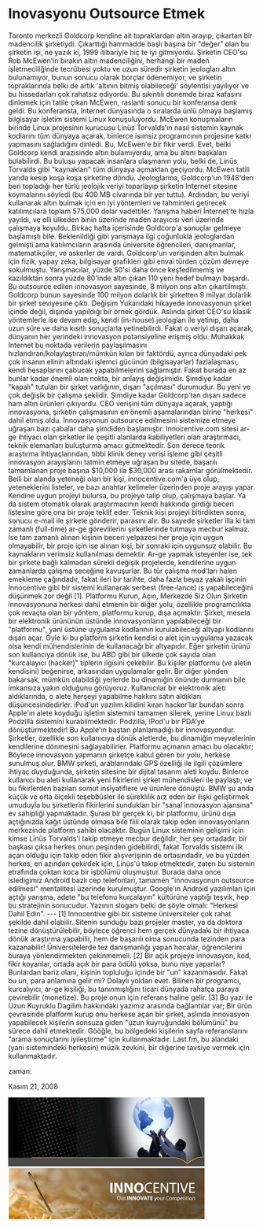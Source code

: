 # Inovasyonu Outsource Etmek
Toronto merkezli Goldcorp kendine ait topraklardan altın arayıp, çıkartan bir madencilik şirketiydi. Çıkarttığı hammadde başlı başına bir "değer" olan bu şirketin işi, ne yazık ki, 1999 itibariyle hiç te iyi gitmiyordu. Şirketin CEO'su Rob McEwen'in bırakın altın madenciliğini, herhangi bir maden işletmeciliğinde tecrübesi yoktu ve uzun süredir şirketin jeologları altın bulunamıyor, bunun sonucu olarak borçlar ödenemiyor, ve şirketin topraklarında belki de artık 'altının bitmiş olabileceği' söylentisi yayılıyor ve bu hissedarları çok rahatsız ediyordu.   Bu sıkıntılı donemde biraz kafasını dinlemek için tatile çıkan McEwen, raslantı sonucu bir konferansa denk geldi. Bu konferansta, Internet dünyasında o sıralarda ünlü olmaya başlamış bilgisayar işletim sistemi Linux konuşuluyordu. McEwen konuşmaların birinde Linux projesinin kurucusu Linüs Torvalds'ın nasıl sistemin kaynak kodlarını tüm dünyaya açarak, binlerce isimsiz programcının projesine katkı yapmasını sağladığını dinledi.  Bu, McEwen'e bir fikir verdi. Evet, belki Goldcorp kendi arazisinde altın bulamıyordu, ama bu altını başkaları bulabilirdi. Bu buluşu yapacak insanlara ulaşmanın yolu, belki de, Linüs Torvalds gibi "kaynakları" tüm dünyaya açmaktan geçiyordu.  McEwen tatili yarıda kesip koşa koşa şirketine döndü. Jeologlarına, Goldcorp'un 1948'den beri topladığı her türlü jeolojik veriyi toparlayıp şirketin Internet sitesine koymalarını söyledi (bu 400 MB civarında bir yer tuttu). Ardından, bu veriyi kullanarak altın bulmak için en iyi yöntemleri ve tahminleri getirecek katılımcılara toplam 575,000 dolar vadettiler. Yarışma haberi İnternet'te hızla yayıldı, ve elli ülkeden binin üzerinde maden arayıcısı veri üzerinde çalışmaya koyuldu. Birkaç hafta içerisinde Goldcorp'a sonuçlar gelmeye başlamıştı bile. Beklenildiği gibi yarışmaya ilgi çoğunlukla jeologlardan gelmişti ama katılımcıların arasında üniversite öğrencileri, danışmanlar, matematikçiler, ve askerler de vardı. Goldcorp'un verişinden altın bulmak için fizik, yapay zeka, bilgisayar grafikleri gibi envai türden çözüm devreye sokulmuştu.  Yarışmacılar, yüzde 50'si daha önce keşfedilmemiş ve kazıldıktan sonra yüzde 80'inde altın çıkan 110 yeni hedef bulmayı başardı. Bu outsource edilen innovasyon sayesinde, 8 milyon ons altın çıkartılmıştı. Goldcorp bunun sayesinde 100 milyon dolarlık bir şirketten 9 milyar dolarlık bir şirket seviyesine çıktı.  Değişim  Yukarıdaki hikayede innovasyonun şirket içinde değil, dışında yapıldığı bir örnek gördük. Aslında şirket CEO'su klasik yöntemlerle ise devam edip, kendi (in-house) jeologları ile yetinip, daha uzun süre ve daha kısıtlı sonuçlarla yetinebilirdi. Fakat o veriyi dışarı açarak, dünyanın her yerindeki innovasyon potansiyeline erişmiş oldu. Muhakkak İnternet bu noktada verilerin paylaşılmasını hızlandıran/kolaylaştıran/mümkün kılan bir faktördü, ayrıca dünyadaki pek çok insanın elinin altındaki işlemci gücünün (bilgisayarlar) fazlalaşması, kendi hesaplarını çabucak yapabilmelerini sağlamıştır. Fakat burada en az bunlar kadar önemli olan nokta, bir anlayış değişimidir. Şimdiye kadar "kapalı" tutulan bir şirket varlığının, dışarı "açılması" durumudur. Bu yeni ve çok değişik bir çalışma şeklidir. Şimdiye kadar Goldcorp'tan dışarı sadece ham altın ürünleri çıkıyordu. CEO verişini tüm dünyaya açarak, yaptığı innovasyona, şirketin çalışmasının en önemli aşamalarından birine "herkesi" dahil etmiş oldu.  İnnovasyonun outsource edilmesini sistemize etmeye uğraşan bazı çabalar daha şimdiden başlamıştır. Innocentive.com sitesi ar-ge ihtiyacı olan şirketler ile çeşitli alanlarda kabiliyetleri olan araştırmacı, teknik elemanları buluşturma amacı gütmektedir. Son derece teorik araştırma ihtiyaçlarından, tıbbi klinik deney verişi işleme gibi çeşitli innovasyon arayışlarını tatmin etmeye uğraşan bu sitede, başarılı tamamlanan proje başına $10,000 ila $30,000 arası rakamlar görülmektedir. Belli bir alanda yeteneği olan bir kişi, innocentive.com'a üye olup, yeteneklerini listeler, ve bazı anahtar kelimeler üzerinden proje arayışı yapar. Kendine uygun projeyi bulursa, bu projeye talip olup, çalışmaya başlar. Ya da sistem otomatik olarak araştırmacının kendi hakkında girdiği beceri listesine göre ona bir proje teklif eder. Teknik kişi projeyi bitirdikten sonra, sonucu e-mail ile şirkete gönderir, parasını alır.  Bu sayede şirketler illa ki tam zamanlı (full-time) ar-ge görevlilerini şirketlerinde tutmaya mecbur kalmaz. İse tam zamanlı alınan kişinin beceri yelpazesi her proje için uygun olmayabilir, bir proje için ise alınan kişi, bir sonraki için uygunsuz olabilir. Bu kaynakların verimsiz kullanılması demektir. Ar-ge yapmak isteyenler ise, tek bir şirkete bağlı kalmadan sürekli değişik projelerde, kendilerine uygun zamanlarda çalışma seceğine kavuşurlar. Bu tür çalışma mod'ları halen emekleme çağındadır, fakat ileri bir tarihte, daha fazla beyaz yakalı işçinin İnnocentive gibi bir sistemi kullanarak serbest (free-lance) ış yapabileceğini düşünmek zor değil [1].  Platformu Kurun, Açın, Merkezde Siz Olun  Şirketin innovasyonuna herkesi dahil etmenin bir diğer yolu, özellikle programcılıkta çok revaçta olan bir yöntem, platformu kurup, dışa açmaktır. Şirket, mesela bir elektronik ürününün üstünde innovasyonların yapılabileceği bir "platformu", yani üstüne uygulama kodlarının kurulabileceği altyapı kodlarını dışarı açar. Öyle ki bu platform şirketin kendisi o alet için uygulama yazacak olsa kendi mühendislerinin de kullanacağı bir altyapıdır. Eğer şirketin ürünü son kullancıya dönük ise, bu ABD gibi bir ülkede çok sayıda olan "kurcalayıcı (hacker)" tiplerin ilgisini çekebilir. Bu kişiler platformu (ve aletin kendisini) beğenirse, arkasından uygulamalar gelir.  Bir diğer yönden bakarsak, mümkün olabildiği yerlerde bu dinamiğin önünde durmanın bile imkansıza yakın olduğunu görüyoruz. Kullanıcılar bir elektronik aleti aldıklarında, o alete herşeyi yapabilme hakkını satın aldıkları düşüncesindedirler. iPod'un yazılım kilidini kıran hacker'lar bundan sonra Apple'ın alete koyduğu işletim sistemini tamamen silerek, yerine Linux bazlı Podzilla sistemini kurabilmektedir. Podzilla, iPod'u bir PDA'ye dönüştürmektedir! Bu Apple'ın baştan planlamadığı bir innovasyondur.  Şirketler, özellikle son kullanıcıya dönük aletlerde, bu dinamiğin meyvelerinin kendilerine dönmesini sağlayabilirler. Platformu açmanın amacı bu olacaktır; Böylece innovasyon yapmanın şirketçe kabul gören bir yolu, herkese sunulmuş olur. BMW şirketi, arablarındaki GPS özelliği ile ilgili çözümlere ihtiyaç duyduğunda, şirketin sitesine bir dijital tasarım aleti koydu. Binlerce kullanıcı bu aleti kullanarak yeni fikirlerini şirket mühendisleri ile paylaştı, ve bu fikirlerden bazıları somut insiyatiflere ve ürünlere dönüştü. BMW şu anda küçük ve orta ölçekli teşebbüsler ile süreklilik arz eden bir ilişki geliştirmek umuduyla bu şirketlerin fikirlerini sundukları bir "sanal innovasyon ajansına" ev sahipliği yapmaktadır.   Şurası bir gerçek ki, bir platformu, ürünü dışa açtığınızda kağıt üstünde olmasa bile fiili olarak takip eden innovasyonların merkezinde platform sahibi olacaktır. Bugün Linux sisteminin gelişimi için kimse Linüs Torvalds'i takip etmeye mecbur değildir, her şey ortadadır, bir başkası çıksa herkes onun peşinden gidebilirdi, fakat Torvalds sistemi ilk açan olduğu için takip eden fikir alışverişinin de ortasındadır, ve bu yüzden herkes, en azından çekirdek için, Linüs'ü takıp etmektedir, zaten bu sistemin etrafında çoktan koca bir işbölümü oluşmuştur.  Burada daha once isledigimiz Android bazlı cep telefonları, tamamen "innovasyonun outsource edilmesi" mentalitesi üzerinde kurulmuştur. Google'ın Android yazılımları için açtığı yarışma, adete "bu telefonu kurcalayın" kültürüne yaptığı teşvik, hep bu stratejinin sonucudur.  Yazının sloganı belki de şöyle olmalı: "Herkesi Dahil Edin".  ---
 [1] Innocentive gibi bir sisteme üniversiteler çok rahat şekilde dahil olabilir. Sitenin sunduğu bazı projeler master, ya da doktora tezine dönüştürülebilir, böylece öğrenci hem gerçek dünyadaki bir ihtiyaca dönük araştırma yapabilir, hem de başarılı olma sonucunda tezinden para kazanabilir! Üniversitelerde tez danışmanlığı yapan hocalar, öğrencilerini buraya yönlendirmekten çekinmemeli.  [2] Bir açık projeye innovasyon, kod, fikir koyanlar, ortada açık bir para ödülü yoksa, bunu niye yaparlar? Bunlardan bariz olanı, kişinin topluluğu içinde bir "un" kazanmasıdır. Fakat bu un, para anlamına gelir mi? Dolaylı yoldan evet. Bilinen bir programcı, kurcalıyıcı, ar-ge kişiliği, bu tanınmışlığını ticari dünyada rahatça paraya çevirebilir (monetize). Bu proje onun için referans haline gelir.  [3] Bu yazı ile Uzun Kuyruklu Dagilim hakkındaki yazımız arasında bağlantılar var; Bir ürün çevresinde platform kurup onu herkese açan bir şirket, aslında innovasyon yapabilecek kişilerin sonsuza giden "uzun kuyruğundaki bölümünü" bu sürece dahil etmektedir. Gööğle, bu bölgedeki kişilerin sayfa referanslarını "arama sonuçlarını iyileştirme" için kullanmaktadır. Last.fm, bu alandaki (yani sistemindeki herkesin) müzik zevkini, bir diğerine tavsiye vermek için kullanmaktadır.







zaman:

Kasım 21, 2008










![](art_Outsource_Header.jpg)
![](innocentive.JPG)
